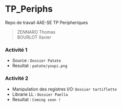 # TP_Periphs
Repo de travail 4AE-SE TP Peripheriques
> ZENNARO Thomas <br>
> BOURLOT Xavier

### Activité 1
 * Source : `Dossier Patate`
 * Resultat : `patate/youpi.png`


### Activité 2
 * Manipulation des registres I/O: `Dossier tartiflette`
 * Librarie LL : `Dossier Paella`
 * Resultat : `Coming soon !`
